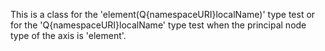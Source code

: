This is a class for the 'element(Q{namespaceURI}localName)' type test or for the 'Q{namespaceURI}localName' type test when the principal node type of the axis is 'element'.